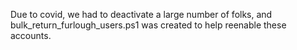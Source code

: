 Due to covid, we had to deactivate a large number of folks, and bulk_return_furlough_users.ps1 was created to 
help reenable these accounts. 